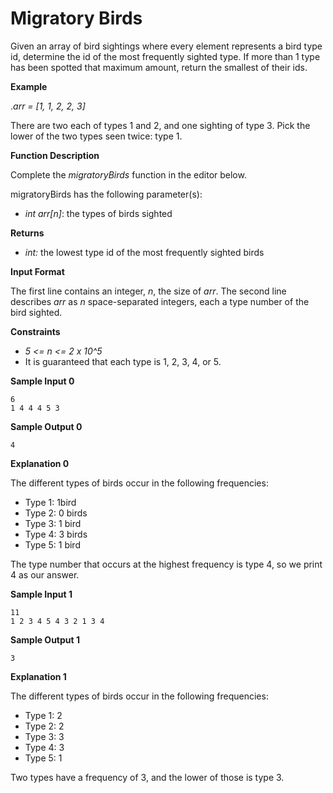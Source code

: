 # Migratory Birds

Given an array of bird sightings where every element represents a bird type id, determine the id of the most frequently sighted type. If more than 1 type has been spotted that maximum amount, return the smallest of their ids.

**Example**

.*arr = [1, 1, 2, 2, 3]*

There are two each of types 1 and 2, and one sighting of type 3. Pick the lower of the two types seen twice: type 1.

**Function Description**

Complete the *migratoryBirds* function in the editor below.

migratoryBirds has the following parameter(s):

- *int arr[n]*: the types of birds sighted

**Returns**

- *int:* the lowest type id of the most frequently sighted birds

**Input Format**

The first line contains an integer, *n*, the size of *arr*.
The second line describes *arr* as *n* space-separated integers, each a type number of the bird sighted.

**Constraints**

- *5 <= n <= 2 x 10^5*
- It is guaranteed that each type is 1, 2, 3, 4, or 5.

**Sample Input 0**

```
6
1 4 4 4 5 3
```

**Sample Output 0**

```
4
```

**Explanation 0**

The different types of birds occur in the following frequencies:

- Type 1: 1bird
- Type 2: 0 birds
- Type 3: 1 bird
- Type 4: 3 birds
- Type 5: 1 bird

The type number that occurs at the highest frequency is type 4, so we print 4 as our answer.

**Sample Input 1**

```
11
1 2 3 4 5 4 3 2 1 3 4
```

**Sample Output 1**

```
3
```

**Explanation 1**

The different types of birds occur in the following frequencies:

- Type 1: 2 
- Type 2: 2
- Type 3: 3
- Type 4: 3
- Type 5: 1

Two types have a frequency of 3, and the lower of those is type 3.